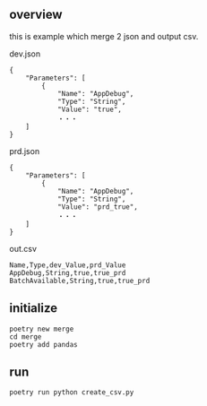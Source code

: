 ## overview
this is example which merge 2 json and output csv.

dev.json
```
{
    "Parameters": [
        {
            "Name": "AppDebug",
            "Type": "String",
            "Value": "true",
            ・・・
    ]
}
```

prd.json
```
{
    "Parameters": [
        {
            "Name": "AppDebug",
            "Type": "String",
            "Value": "prd_true",
            ・・・
    ]
}
```

out.csv
```
Name,Type,dev_Value,prd_Value
AppDebug,String,true,true_prd
BatchAvailable,String,true,true_prd
```

## initialize
```
poetry new merge
cd merge
poetry add pandas
```

## run
```
poetry run python create_csv.py
```